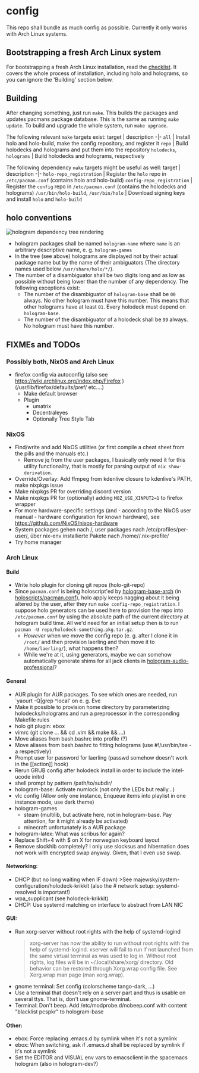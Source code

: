 # config

This repo shall bundle as much config as possible.
Currently it only works with Arch Linux systems.


## Bootstrapping a fresh Arch Linux system

For bootstrapping a fresh Arch Linux installation, read the [checklist](./checklist.md).
It covers the whole process of installation, including holo and holograms, so you can ignore the 'Building' section below.


## Building

After changing something, just run `make`. This builds the packages and updates pacmans package database.
This is the same as running `make update`. To build and upgrade the whole system, run `make upgrade`.

The following relevant `make` targets exist:
target | description
-|-
`all` | Install holo and holo-build, make the config repository, and register it
`repo` | Build holodecks and holograms and put them into the repository
`holodecks`, `holograms` | Build holodecks and holograms, respectively

The following dependency `make` targets might be useful as well:
target | description
-|-
`holo-repo_registration` | Register the `holo` repo in `/etc/pacman.conf` (contains holo and holo-build)
`config-repo_registration` | Register the `config` repo in `/etc/pacman.conf` (contains the holodecks and holograms)
`/usr/bin/holo-build`, `/usr/bin/holo` | Download signing keys and install `holo` and `holo-build`


## holo conventions

![hologram dependency tree rendering](./tree.png)

- hologram packages shall be named `hologram-name` where `name` is an arbitrary descriptive name, e.&nbsp;g. `hologram-games`
- In the tree (see above) holograms are displayed not by their actual package name but by the name of their ambiguators (The directory names used below `/usr/share/holo/*/`).
- The number of a disambiguator shall be two digits long and as low as possible without being lower than the number of any dependency. The following exceptions exist:
  - The number of the disambiguator of `hologram-base` shall be `00` always. No other hologram must have this number. This means that other holograms have at least `01`. Every holodeck must depend on `hologram-base`.
  - The number of the disambiguator of a holodeck shall be `99` always. No hologram must have this number.


## FIXMEs and TODOs

### Possibly both, NixOS and Arch Linux
- firefox config via autoconfig (also see https://wiki.archlinux.org/index.php/Firefox ) (/usr/lib/firefox/defaults/pref/ etc....)
  - Make default browser
  - Plugin
    - umatrix
    - Decentraleyes
    - Optionally Tree Style Tab

### NixOS
- Find/write and add NixOS utilities (or first compile a cheat sheet from the pills and the manuals etc.)
  - Remove jq from the user packages, I basically only need it for this utility functionality, that is mostly for parsing output of `nix show-derivation`.
- Override/Overlay: Add ffmpeg from kdenlive closure to kdenlive's PATH, make nixpkgs issue
- Make nixpkgs PR for overriding discord version
- Make nixpkgs PR for (optionally) adding `MOZ_USE_XINPUT2=1` to firefox wrapper
- For more hardware-specific settings (and - according to the NixOS user manual - hardware configuration for known hardware), see https://github.com/NixOS/nixos-hardware
- System packages gehen nach /, user packages nach /etc/profiles/per-user/<user>, über nix-env installierte Pakete nach /home/<user>/.nix-profile/
- Try home manager

### Arch Linux

#### Build
- Write holo plugin for cloning git repos (holo-git-repo)
- Since `pacman.conf` is being holoscript'ed by [hologram-base-arch](./hologram-base-arch) (in [holoscripts/pacman.conf](./holoscripts/pacman.conf)), holo apply keeps nagging about it being altered by the user, after they run `make config-repo_registration`. I suppose holo generators can be used here to provision the repo into `/etc/pacman.conf` by using the absolute path of the current directory at hologram build time. All we'd need for an initial setup then is to run `pacman -U repo/holodeck-something.pkg.tar.gz`.
  - *However* when we move the config repo (e.&nbsp;g. after I clone it in `/root/` and then provision laerling and then move it to `/home/laerling/`), what happens then?
  - While we're at it, using generators, maybe we can somehow automatically generate shims for all jack clients in [hologram-audio-professional](./hologram-audio-professional)?

#### General
- AUR plugin for AUR packages. To see which ones are needed, run `yaourt -Q|grep ^local' on e.&nbsp;g. Eve
- Make it possible to provision home directory by parameterizing holodecks/holograms and run a preprocessor in the corresponding Makefile rules
- holo git plugin: ebox
- vimrc (git clone ... && cd .vim && make && ...)
- Move aliases from bash.bashrc into profile (?)
- Move aliases from bash.bashrc to fitting holograms (use #!/usr/bin/tee -a respectively)
- Prompt user for password for laerling (passwd somehow doesn't work in the [[action]] hook)
- Rerun GRUB config after holodeck install in order to include the intel-ucode initrd
- shell prompt by pattern <git-repo-name>/path/to/subdir/
- hologram-base: Activate numlock (not only the LEDs but really...)
- vlc config (Allow only one instance, Enqueue items into playlist in one instance mode, use dark theme)
- hologram-games
  - steam (multilib, but activate here, not in hologram-base. Pay attention, for it might already be activated)
  - minecraft unfortunately is a AUR package
- hologram-latex: What was scribus for again?
- Replace Shift+4 with $ on X for norwegian keyboard layout
- Remove slockhib completely? I only use slocksus and hibernation does not work with encrypted swap anyway. Given, that I even use swap.

#### Networking:
- DHCP (but no long waiting when IF down) >See majewsky/system-configuration/holodeck-krikkit (also the # network setup: systemd-resolved is important!)
- wpa_supplicant (see holodeck-krikkit)
- DHCP: Use systemd matching on interface to abstract from LAN NIC

#### GUI:
- Run xorg-server without root rights with the help of systemd-logind
  > xorg-server has now the ability to run without root rights with
  > the help of systemd-logind. xserver will fail to run if not launched
  > from the same virtual terminal as was used to log in.
  > Without root rights, log files will be in ~/.local/share/xorg/ directory.
  > Old behavior can be restored through Xorg.wrap config file.
  > See Xorg.wrap man page (man xorg.wrap).
- gnome terminal: Set config (colorscheme tango-dark, ...)
- Use a terminal that doesn't rely on a server part and thus is usable on several ttys. That is, don't use gnome-terminal.
- Terminal: Don't beep. Add /etc/modprobe.d/nobeep.conf with content "blacklist pcspkr" to hologram-base

#### Other:
- ebox: Force replacing .emacs.d by symlink when it's not a symlink
- ebox: When switching, ask if .emacs.d shall be replaced by symlink if it's not a symlink
- Set the EDITOR and VISUAL env vars to emacsclient in the spacemacs hologram (also in hologram-dev?)
